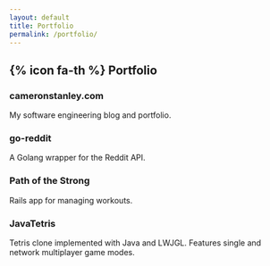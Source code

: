 ```yaml
---
layout: default
title: Portfolio
permalink: /portfolio/
---
```


<div class='container-fluid container-content'>
  <div class='row'>
    <div class='col-md-8 col-md-offset-2'>
      <div class='page-header'>
        <h2>
          {% icon fa-th %}
          Portfolio
        </h2>
      </div>
    </div>
  </div>
  <div class='row'>
    <div class='col-md-8 col-md-offset-2'>
      <div class='row'>
        <div class='col-md-4'>
          <div class='panel panel-default'>
            <div class='panel-body'>
              <h3>cameronstanley.com</h3>
              <p>My software engineering blog and portfolio.</p>
            </div>
          </div>
        </div>
        <div class='col-md-4'>
          <div class='panel panel-default'>
            <div class='panel-body'>
              <h3>go-reddit</h3>
              <p>A Golang wrapper for the Reddit API.</p>
            </div>
          </div>
        </div>
        <div class='col-md-4'>
          <div class='panel panel-default'>
            <div class='panel-body'>
              <h3>Path of the Strong</h3>
              <p>Rails app for managing workouts.</p>
            </div>
          </div>
        </div>
        <div class='col-md-4'>
          <div class='panel panel-default'>
            <div class='panel-body'>
              <h3>JavaTetris</h3>
              <p>Tetris clone implemented with Java and LWJGL. Features single and network multiplayer game modes.</p>
            </div>
          </div>
        </div>
      </div>
    </div>
  </div>
</div>

